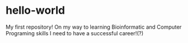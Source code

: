 # hello-world
My first repository! On my way to learning Bioinformatic and Computer Programing skills I need to have a successful career!(?)
